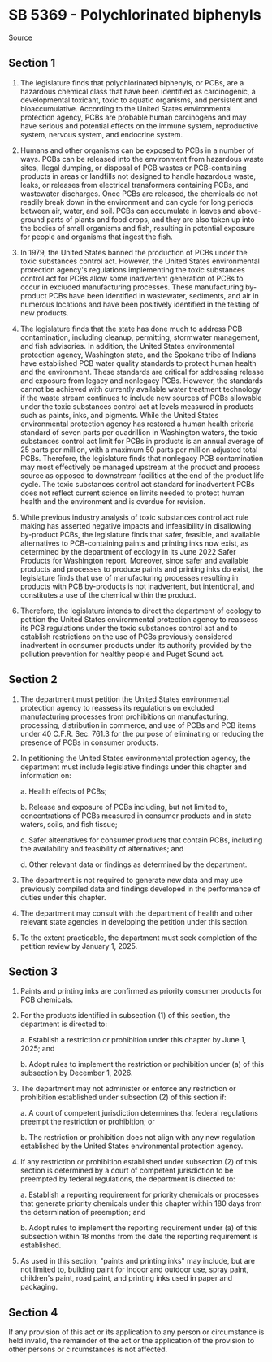 # SB 5369 - Polychlorinated biphenyls

[Source](http://lawfilesext.leg.wa.gov/biennium/2023-24/Pdf/Bills/Senate%20Bills/5369.pdf)

## Section 1
1. The legislature finds that polychlorinated biphenyls, or PCBs, are a hazardous chemical class that have been identified as carcinogenic, a developmental toxicant, toxic to aquatic organisms, and persistent and bioaccumulative. According to the United States environmental protection agency, PCBs are probable human carcinogens and may have serious and potential effects on the immune system, reproductive system, nervous system, and endocrine system.

2. Humans and other organisms can be exposed to PCBs in a number of ways. PCBs can be released into the environment from hazardous waste sites, illegal dumping, or disposal of PCB wastes or PCB-containing products in areas or landfills not designed to handle hazardous waste, leaks, or releases from electrical transformers containing PCBs, and wastewater discharges. Once PCBs are released, the chemicals do not readily break down in the environment and can cycle for long periods between air, water, and soil. PCBs can accumulate in leaves and above-ground parts of plants and food crops, and they are also taken up into the bodies of small organisms and fish, resulting in potential exposure for people and organisms that ingest the fish.

3. In 1979, the United States banned the production of PCBs under the toxic substances control act. However, the United States environmental protection agency's regulations implementing the toxic substances control act for PCBs allow some inadvertent generation of PCBs to occur in excluded manufacturing processes. These manufacturing by-product PCBs have been identified in wastewater, sediments, and air in numerous locations and have been positively identified in the testing of new products.

4. The legislature finds that the state has done much to address PCB contamination, including cleanup, permitting, stormwater management, and fish advisories. In addition, the United States environmental protection agency, Washington state, and the Spokane tribe of Indians have established PCB water quality standards to protect human health and the environment. These standards are critical for addressing release and exposure from legacy and nonlegacy PCBs. However, the standards cannot be achieved with currently available water treatment technology if the waste stream continues to include new sources of PCBs allowable under the toxic substances control act at levels measured in products such as paints, inks, and pigments. While the United States environmental protection agency has restored a human health criteria standard of seven parts per quadrillion in Washington waters, the toxic substances control act limit for PCBs in products is an annual average of 25 parts per million, with a maximum 50 parts per million adjusted total PCBs. Therefore, the legislature finds that nonlegacy PCB contamination may most effectively be managed upstream at the product and process source as opposed to downstream facilities at the end of the product life cycle. The toxic substances control act standard for inadvertent PCBs does not reflect current science on limits needed to protect human health and the environment and is overdue for revision.

5. While previous industry analysis of toxic substances control act rule making has asserted negative impacts and infeasibility in disallowing by-product PCBs, the legislature finds that safer, feasible, and available alternatives to PCB-containing paints and printing inks now exist, as determined by the department of ecology in its June 2022 Safer Products for Washington report. Moreover, since safer and available products and processes to produce paints and printing inks do exist, the legislature finds that use of manufacturing processes resulting in products with PCB by-products is not inadvertent, but intentional, and constitutes a use of the chemical within the product.

6. Therefore, the legislature intends to direct the department of ecology to petition the United States environmental protection agency to reassess its PCB regulations under the toxic substances control act and to establish restrictions on the use of PCBs previously considered inadvertent in consumer products under its authority provided by the pollution prevention for healthy people and Puget Sound act.

## Section 2
1. The department must petition the United States environmental protection agency to reassess its regulations on excluded manufacturing processes from prohibitions on manufacturing, processing, distribution in commerce, and use of PCBs and PCB items under 40 C.F.R. Sec. 761.3 for the purpose of eliminating or reducing the presence of PCBs in consumer products.

2. In petitioning the United States environmental protection agency, the department must include legislative findings under this chapter and information on:

    a. Health effects of PCBs;

    b. Release and exposure of PCBs including, but not limited to, concentrations of PCBs measured in consumer products and in state waters, soils, and fish tissue;

    c. Safer alternatives for consumer products that contain PCBs, including the availability and feasibility of alternatives; and

    d. Other relevant data or findings as determined by the department.

3. The department is not required to generate new data and may use previously compiled data and findings developed in the performance of duties under this chapter.

4. The department may consult with the department of health and other relevant state agencies in developing the petition under this section.

5. To the extent practicable, the department must seek completion of the petition review by January 1, 2025.

## Section 3
1. Paints and printing inks are confirmed as priority consumer products for PCB chemicals.

2. For the products identified in subsection (1) of this section, the department is directed to:

    a. Establish a restriction or prohibition under this chapter by June 1, 2025; and

    b. Adopt rules to implement the restriction or prohibition under (a) of this subsection by December 1, 2026.

3. The department may not administer or enforce any restriction or prohibition established under subsection (2) of this section if:

    a. A court of competent jurisdiction determines that federal regulations preempt the restriction or prohibition; or

    b. The restriction or prohibition does not align with any new regulation established by the United States environmental protection agency.

4. If any restriction or prohibition established under subsection (2) of this section is determined by a court of competent jurisdiction to be preempted by federal regulations, the department is directed to:

    a. Establish a reporting requirement for priority chemicals or processes that generate priority chemicals under this chapter within 180 days from the determination of preemption; and

    b. Adopt rules to implement the reporting requirement under (a) of this subsection within 18 months from the date the reporting requirement is established.

5. As used in this section, "paints and printing inks" may include, but are not limited to, building paint for indoor and outdoor use, spray paint, children's paint, road paint, and printing inks used in paper and packaging.

## Section 4
If any provision of this act or its application to any person or circumstance is held invalid, the remainder of the act or the application of the provision to other persons or circumstances is not affected.
